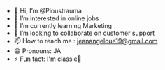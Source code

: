 - 👋 Hi, I’m @Pioustrauma
- 👀 I’m interested in online jobs 
- 🌱 I’m currently learning Marketing
- 💞️ I’m looking to collaborate on customer support 
- 📫 How to reach me : jeanangeloue19@gmail.com 
- 😄 Pronouns: JA
- ⚡ Fun fact: I'm classie💅

<!---
Pioustrauma/Pioustrauma is a ✨ special ✨ repository because its `README.md` (this file) appears on your GitHub profile.
You can click the Preview link to take a look at your changes.
--->
